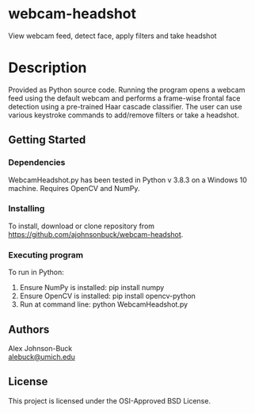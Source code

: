 # webcam-headshot
View webcam feed, detect face, apply filters and take headshot

# Description
Provided as Python source code.  Running the program opens a webcam feed using the default webcam and
performs a frame-wise frontal face detection using a pre-trained Haar cascade classifier.  The user can 
use various keystroke commands to add/remove filters or take a headshot.

## Getting Started

### Dependencies

WebcamHeadshot.py has been tested in Python v 3.8.3 on a Windows 10 machine. Requires OpenCV and NumPy.

### Installing
To install, download or clone repository from https://github.com/ajohnsonbuck/webcam-headshot.

### Executing program

To run in Python:
1. Ensure NumPy is installed: pip install numpy
2. Ensure OpenCV is installed: pip install opencv-python
3. Run at command line: python WebcamHeadshot.py

## Authors

Alex Johnson-Buck  
alebuck@umich.edu

## License

This project is licensed under the OSI-Approved BSD License.
